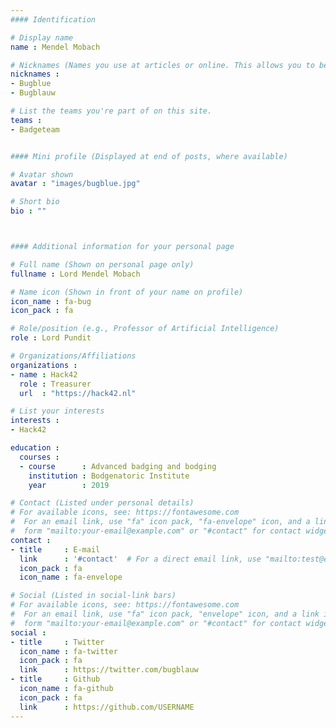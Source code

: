 ```yaml
---
#### Identification

# Display name
name : Mendel Mobach

# Nicknames (Names you use at articles or online. This allows you to be linked at articles.)
nicknames :
- Bugblue
- Bugblauw

# List the teams you're part of on this site.
teams :
- Badgeteam


#### Mini profile (Displayed at end of posts, where available)

# Avatar shown
avatar : "images/bugblue.jpg"

# Short bio
bio : ""



#### Additional information for your personal page

# Full name (Shown on personal page only)
fullname : Lord Mendel Mobach

# Name icon (Shown in front of your name on profile)
icon_name : fa-bug
icon_pack : fa

# Role/position (e.g., Professor of Artificial Intelligence)
role : Lord Pundit

# Organizations/Affiliations
organizations :
- name : Hack42
  role : Treasurer
  url  : "https://hack42.nl"

# List your interests
interests :
- Hack42

education :
  courses :
  - course      : Advanced badging and bodging
    institution : Bodgenatoric Institute
    year        : 2019

# Contact (Listed under personal details)
# For available icons, see: https://fontawesome.com
#  For an email link, use "fa" icon pack, "fa-envelope" icon, and a link in the
#  form "mailto:your-email@example.com" or "#contact" for contact widget.
contact :
- title     : E-mail
  link      : '#contact'  # For a direct email link, use "mailto:test@example.org".
  icon_pack : fa
  icon_name : fa-envelope

# Social (Listed in social-link bars)
# For available icons, see: https://fontawesome.com
#  For an email link, use "fa" icon pack, "envelope" icon, and a link in the
#  form "mailto:your-email@example.com" or "#contact" for contact widget.
social :
- title     : Twitter
  icon_name : fa-twitter
  icon_pack : fa
  link      : https://twitter.com/bugblauw
- title     : Github
  icon_name : fa-github
  icon_pack : fa
  link      : https://github.com/USERNAME
---
```

